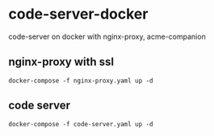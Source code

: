 # code-server-docker
code-server on docker with nginx-proxy, acme-companion

## nginx-proxy with ssl
```shell
docker-compose -f nginx-proxy.yaml up -d
```

## code server
```shell
docker-compose -f code-server.yaml up -d
```